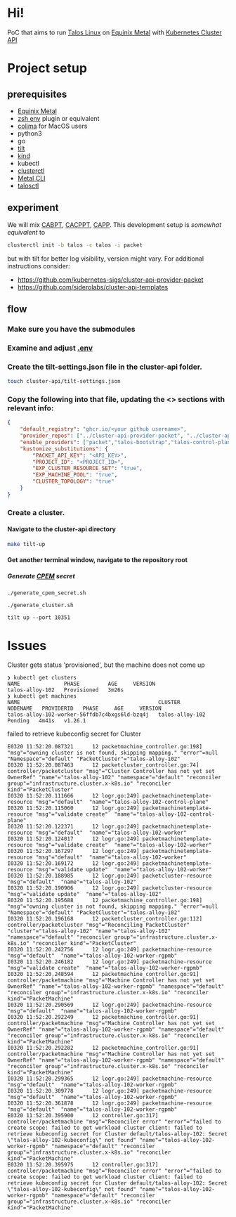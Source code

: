 # Hi!

PoC that aims to run [Talos Linux](https://www.talos.dev/) on [Equinix Metal](https://deploy.equinix.com/metal/) with
[Kubernetes Cluster API](https://cluster-api.sigs.k8s.io/)

# Project setup
## prerequisites
- [Equinix Metal](https://deploy.equinix.com/metal/)
- [zsh env](https://github.com/ohmyzsh/ohmyzsh/tree/master/plugins/dotenv) plugin or equivalent 
- [colima](https://github.com/abiosoft/colima) for MacOS users
- python3
- go
- [tilt](https://tilt.dev/)
- [kind](https://kind.sigs.k8s.io/)
- kubectl
- [clusterctl](https://cluster-api.sigs.k8s.io/clusterctl/overview.html)
- [Metal CLI](https://github.com/equinix/metal-cli/#installation)
- [talosctl](https://github.com/siderolabs/talos)

## experiment
We will mix [CABPT](https://github.com/siderolabs/cluster-api-bootstrap-provider-talos), [CACPPT](https://github.com/siderolabs/cluster-api-control-plane-provider-talos), [CAPP](https://github.com/kubernetes-sigs/cluster-api-provider-packet). 
This development setup is *somewhat equivalent* to
```sh
clusterctl init -b talos -c talos -i packet
```
but with tilt for better log visibility, version might vary. For additional instructions consider: 
- https://github.com/kubernetes-sigs/cluster-api-provider-packet
- https://github.com/siderolabs/cluster-api-templates

## flow
### Make sure you have the submodules
### Examine and adjust [.env](.env)
### Create the tilt-settings.json file in the cluster-api folder.
```sh
touch cluster-api/tilt-settings.json 
```

### Copy the following into that file, updating the <> sections with relevant info:
```json
{
    "default_registry": "ghcr.io/<your github username>",
    "provider_repos": ["../cluster-api-provider-packet", "../cluster-api-bootstrap-provider-talos", "../cluster-api-control-plane-provider-talos"],
    "enable_providers": ["packet","talos-bootstrap","talos-control-plane"],
    "kustomize_substitutions": {
        "PACKET_API_KEY": "<API_KEY>",
        "PROJECT_ID": "<PROJECT_ID>",
        "EXP_CLUSTER_RESOURCE_SET": "true",
        "EXP_MACHINE_POOL": "true",
        "CLUSTER_TOPOLOGY": "true"
    }
}
```

### Create a cluster.
#### Navigate to the cluster-api directory
```sh
make tilt-up
```
#### Get another terminal window, navigate to the repository root
##### Generate [CPEM](https://github.com/equinix/cloud-provider-equinix-metal) secret
```shell
./generate_cpem_secret.sh
```
```shell
./generate_cluster.sh
```
```shell
tilt up --port 10351
```

# Issues

Cluster gets status 'provisioned', but the machine does not come up
```shell
❯ kubectl get clusters
NAME              PHASE         AGE     VERSION
talos-alloy-102   Provisioned   3m26s
❯ kubectl get machines
NAME                                            CLUSTER           NODENAME   PROVIDERID   PHASE     AGE     VERSION
talos-alloy-102-worker-56ffdb7c4bxgs6ld-bzq4j   talos-alloy-102                           Pending   4m41s   v1.26.1
```

failed to retrieve kubeconfig secret for Cluster
```shell
E0320 11:52:20.087321      12 packetmachine_controller.go:198]  "msg"="owning cluster is not found, skipping mapping." "error"=null "Namespace"="default" "PacketCluster"="talos-alloy-102" 
I0320 11:52:20.087463      12 packetcluster_controller.go:74] controller/packetcluster "msg"="Cluster Controller has not yet set OwnerRef" "name"="talos-alloy-102" "namespace"="default" "reconciler group"="infrastructure.cluster.x-k8s.io" "reconciler kind"="PacketCluster" 
I0320 11:52:20.111666      12 logr.go:249] packetmachinetemplate-resource "msg"="default"  "name"="talos-alloy-102-control-plane"
I0320 11:52:20.115060      12 logr.go:249] packetmachinetemplate-resource "msg"="validate create"  "name"="talos-alloy-102-control-plane"
I0320 11:52:20.122371      12 logr.go:249] packetmachinetemplate-resource "msg"="default"  "name"="talos-alloy-102-worker"
I0320 11:52:20.124017      12 logr.go:249] packetmachinetemplate-resource "msg"="validate create"  "name"="talos-alloy-102-worker"
I0320 11:52:20.167297      12 logr.go:249] packetmachinetemplate-resource "msg"="default"  "name"="talos-alloy-102-worker"
I0320 11:52:20.169172      12 logr.go:249] packetmachinetemplate-resource "msg"="validate update"  "name"="talos-alloy-102-worker"
I0320 11:52:20.188985      12 logr.go:249] packetcluster-resource "msg"="default"  "name"="talos-alloy-102"
I0320 11:52:20.190906      12 logr.go:249] packetcluster-resource "msg"="validate update"  "name"="talos-alloy-102"
E0320 11:52:20.195688      12 packetmachine_controller.go:198]  "msg"="owning cluster is not found, skipping mapping." "error"=null "Namespace"="default" "PacketCluster"="talos-alloy-102" 
I0320 11:52:20.196168      12 packetcluster_controller.go:112] controller/packetcluster "msg"="Reconciling PacketCluster" "cluster"="talos-alloy-102" "name"="talos-alloy-102" "namespace"="default" "reconciler group"="infrastructure.cluster.x-k8s.io" "reconciler kind"="PacketCluster" 
I0320 11:52:20.242756      12 logr.go:249] packetmachine-resource "msg"="default"  "name"="talos-alloy-102-worker-rgpmb"
I0320 11:52:20.246182      12 logr.go:249] packetmachine-resource "msg"="validate create"  "name"="talos-alloy-102-worker-rgpmb"
I0320 11:52:20.248594      12 packetmachine_controller.go:91] controller/packetmachine "msg"="Machine Controller has not yet set OwnerRef" "name"="talos-alloy-102-worker-rgpmb" "namespace"="default" "reconciler group"="infrastructure.cluster.x-k8s.io" "reconciler kind"="PacketMachine" 
I0320 11:52:20.290569      12 logr.go:249] packetmachine-resource "msg"="default"  "name"="talos-alloy-102-worker-rgpmb"
I0320 11:52:20.292249      12 packetmachine_controller.go:91] controller/packetmachine "msg"="Machine Controller has not yet set OwnerRef" "name"="talos-alloy-102-worker-rgpmb" "namespace"="default" "reconciler group"="infrastructure.cluster.x-k8s.io" "reconciler kind"="PacketMachine" 
I0320 11:52:20.292282      12 packetmachine_controller.go:91] controller/packetmachine "msg"="Machine Controller has not yet set OwnerRef" "name"="talos-alloy-102-worker-rgpmb" "namespace"="default" "reconciler group"="infrastructure.cluster.x-k8s.io" "reconciler kind"="PacketMachine" 
I0320 11:52:20.299365      12 logr.go:249] packetmachine-resource "msg"="default"  "name"="talos-alloy-102-worker-rgpmb"
I0320 11:52:20.309778      12 logr.go:249] packetmachine-resource "msg"="default"  "name"="talos-alloy-102-worker-rgpmb"
I0320 11:52:20.361878      12 logr.go:249] packetmachine-resource "msg"="default"  "name"="talos-alloy-102-worker-rgpmb"
E0320 11:52:20.395900      12 controller.go:317] controller/packetmachine "msg"="Reconciler error" "error"="failed to create scope: failed to get workload cluster client: failed to retrieve kubeconfig secret for Cluster default/talos-alloy-102: Secret \"talos-alloy-102-kubeconfig\" not found" "name"="talos-alloy-102-worker-rgpmb" "namespace"="default" "reconciler group"="infrastructure.cluster.x-k8s.io" "reconciler kind"="PacketMachine" 
E0320 11:52:20.395975      12 controller.go:317] controller/packetmachine "msg"="Reconciler error" "error"="failed to create scope: failed to get workload cluster client: failed to retrieve kubeconfig secret for Cluster default/talos-alloy-102: Secret \"talos-alloy-102-kubeconfig\" not found" "name"="talos-alloy-102-worker-rgpmb" "namespace"="default" "reconciler group"="infrastructure.cluster.x-k8s.io" "reconciler kind"="PacketMachine" 
```